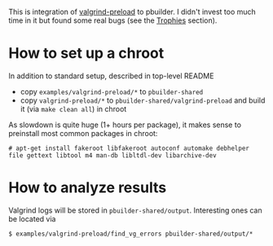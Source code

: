 This is integration of [valgrind-preload](https://github.com/yugr/valgrind-preload) to pbuilder.
I didn't invest too much time in it but found some real bugs
(see the [Trophies](https://github.com/yugr/valgrind-preload#trophies) section).

# How to set up a chroot

In addition to standard setup, described in top-level README
* copy `examples/valgrind-preload/*` to `pbuilder-shared`
* copy `valgrind-preload/*` to `pbuilder-shared/valgrind-preload` and build it (via `make clean all`) in chroot

As slowdown is quite huge (1+ hours per package), it makes sense to preinstall most common packages in chroot:
```
# apt-get install fakeroot libfakeroot autoconf automake debhelper file gettext libtool m4 man-db libltdl-dev libarchive-dev
```

# How to analyze results

Valgrind logs will be stored in `pbuilder-shared/output`. Interesting ones can be located via
```
$ examples/valgrind-preload/find_vg_errors pbuilder-shared/output/*
```
